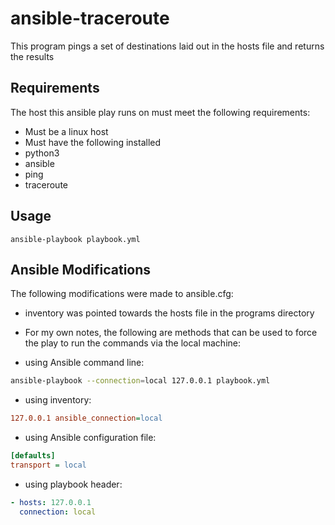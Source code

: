 # ansible-traceroute

This program pings a set of destinations laid out in the hosts file and returns the results

## Requirements

The host this ansible play runs on must meet the following requirements:

* Must be a linux host
* Must have the following installed
 * python3
 * ansible
 * ping
 * traceroute

## Usage

```
ansible-playbook playbook.yml
```

## Ansible Modifications

The following modifications were made to ansible.cfg:

* inventory was pointed towards the hosts file in the programs directory
* For my own notes, the following are methods that can be used to force the play to run the commands via the local machine:

 * using Ansible command line:

```bash
ansible-playbook --connection=local 127.0.0.1 playbook.yml
```

 * using inventory:

```ini
127.0.0.1 ansible_connection=local
```

 * using Ansible configuration file:

```ini
[defaults]
transport = local
```

 * using playbook header:

```yaml
- hosts: 127.0.0.1
  connection: local
```
